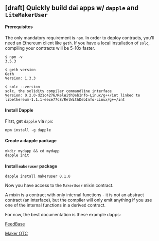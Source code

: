 [draft] Quickly build dai apps w/ `dapple` and `LiteMakerUser`
---

#### Prerequisites

The only mandatory requirement is `npm`. In order to deploy contracts,
you'll need an Ethereum client like `geth`. If you have a local installation
of `solc`, compiling your contracts will be 5-10x faster.

    $ npm -v
    3.5.3

    $ geth version
    Geth
    Version: 1.3.3

    $ solc --version
    solc, the solidity compiler commandline interface
    Version: 0.2.0-d21c4276/RelWithDebInfo-Linux/g++/int linked to libethereum-1.1.1-eece77c8/RelWithDebInfo-Linux/g++/int


#### Install Dapple

First, get `dapple` via `npm`:

    npm install -g dapple

#### Create a dapple package

    mkdir mydapp && cd mydapp
    dapple init

#### Install `makeruser` package

    dapple install makeruser 0.1.0

Now you have access to the `MakerUser` mixin contract.

A mixin is a contract with only internal functions - it is not an abstract contract (an interface),
but the compiler will only emit anything if you use one of the internal functions in a derived contract.

For now, the best documentation is these example dapps:

[FeedBase](https://github.com/nexusdev/feedbase)

[Maker OTC](https://github.com/makerdao/maker-otc)
